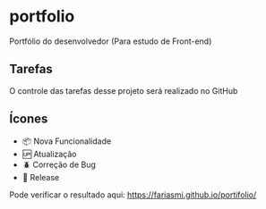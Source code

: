 # portfolio

Portfólio do desenvolvedor (Para estudo de Front-end)

## Tarefas

O controle das tarefas desse projeto será realizado no GitHub

## Ícones
- :package: Nova Funcionalidade
- :up: Atualização
- :beetle: Correção de Bug
- :checkered_flag: Release

Pode verificar o resultado aqui: https://fariasmi.github.io/portifolio/


